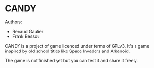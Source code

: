 CANDY
=========================

Authors:
 * Renaud Gautier
 * Frank Bessou

CANDY is a project of game licenced under terms of GPLv3.
It's a game inspired by old school titles like Space Invaders and Arkanoid.

The game is not finished yet but you can test it and share it freely.
